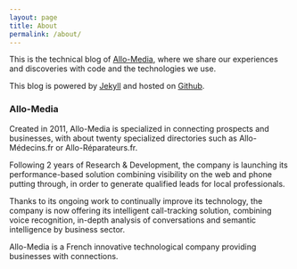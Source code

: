```yaml
---
layout: page
title: About
permalink: /about/
---
```


This is the technical blog of [Allo-Media], where we share our experiences and discoveries with code and the technologies we use.

This blog is powered by [Jekyll] and hosted on [Github].

### Allo-Media

Created in 2011, Allo-Media is specialized in connecting prospects and businesses, with about twenty specialized directories such as Allo-Médecins.fr or Allo-Réparateurs.fr.

Following 2 years of Research & Development, the company is launching its performance-based solution combining visibility on the web and phone putting through, in order to generate qualified leads for local professionals.

Thanks to its ongoing work to continually improve its technology, the company is now offering its intelligent call-tracking solution, combining voice recognition, in-depth analysis of conversations and semantic intelligence by business sector.

Allo-Media is a French innovative technological company providing businesses with connections.

[Allo-Media]: https://www.allo-media.net/
[Github]: https://github.com/allo-media/tech-blog
[Jekyll]: https://jekyllrb.com/
